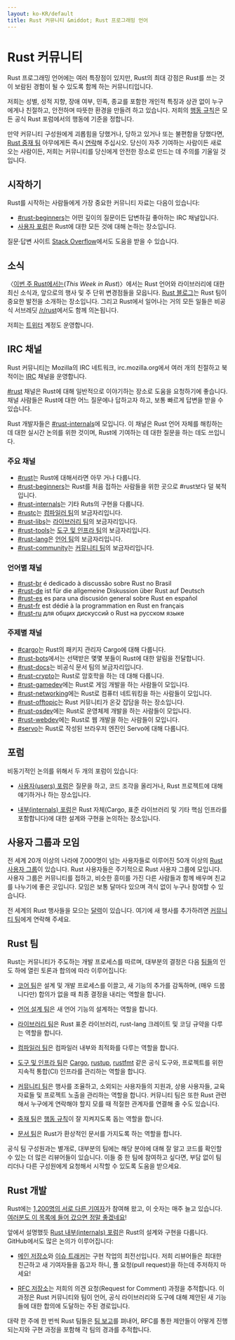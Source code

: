 ```yaml
---
layout: ko-KR/default
title: Rust 커뮤니티 &middot; Rust 프로그래밍 언어
---
```


# Rust 커뮤니티

Rust 프로그래밍 언어에는 여러 특장점이 있지만, Rust의 최대 강점은 Rust를 쓰는 것이 보람된 경험이 될 수 있도록 함께 하는 커뮤니티입니다.

저희는 성별, 성적 지향, 장애 여부, 민족, 종교를 포함한 개인적 특징과 상관 없이 누구에게나 친절하고, 안전하며 따뜻한 환경을 만들려 하고 있습니다.
저희의 [행동 규칙][coc]은 모든 공식 Rust 포럼에서의 행동에 기준을 정합니다.

만약 커뮤니티 구성원에게 괴롭힘을 당했거나, 당하고 있거나 또는 불편함을 당했다면, [Rust 중재 팀][mod_team] 아무에게든 즉시 [연락][mod_team_email]해 주십시오.
당신이 자주 기여하는 사람이든 새로 오는 사람이든, 저희는 커뮤니티를 당신에게 안전한 장소로 만드는 데 주의를 기울일 것입니다.

[coc]: https://www.rust-lang.org/conduct.html
[mod_team]: https://www.rust-lang.org/team.html#Moderation
[mod_team_email]: mailto:rust-mods@rust-lang.org

## 시작하기

Rust를 시작하는 사람들에게 가장 중요한 커뮤니티 자료는 다음이 있습니다:

- [#rust-beginners][beginners_irc]는 어떤 깊이의 질문이든 답변하길 좋아하는 IRC 채널입니다.
- [사용자 포럼][users_forum]은 Rust에 대한 모든 것에 대해 논하는 장소입니다.

질문·답변 사이트 [Stack Overflow][stack_overflow]에서도 도움을 받을 수 있습니다.

[stack_overflow]: https://stackoverflow.com/questions/tagged/rust

## 소식

〈[이번 주 Rust에서는][twir](<i lang="en">This Week in Rust</i>)〉에서는
Rust 언어와 라이브러리에 대한 최신 소식과, 앞으로의 행사 및 주 단위 변경점들을 모읍니다.
[Rust 블로그][rust_blog]는 Rust 팀이 중요한 발전을 소개하는 장소입니다.
그리고 Rust에서 일어나는 거의 모든 일들은 비공식 서브레딧 [/r/rust][reddit]에서도 함께 의논됩니다.

저희는 [트위터][twitter] 계정도 운영합니다.

[twir]: https://this-week-in-rust.org/
[rust_blog]: http://blog.rust-lang.org/
[reddit]: https://www.reddit.com/r/rust
[reddit_coc]: https://www.reddit.com/r/rust/comments/2rvrzx/our_code_of_conduct_please_read/
[twitter]: https://twitter.com/rustlang

## IRC 채널

Rust 커뮤니티는 Mozilla의 IRC 네트워크, irc.mozilla.org에서 여러 개의 친절하고 북적이는 [IRC] 채널을 운영합니다.

[#rust][rust_irc] 채널은 Rust에 대해 일반적으로 이야기하는 장소로 도움을 요청하기에 좋습니다.
채널 사람들은 Rust에 대한 어느 질문에나 답하고자 하고, 보통 빠르게 답변을 받을 수 있습니다.

Rust 개발자들은 [#rust-internals][internals_irc]에 모입니다.
이 채널은 Rust 언어 자체를 해킹하는 데 대한 실시간 논의를 위한 것이며,
Rust에 기여하는 데 대한 질문을 하는 데도 쓰입니다.

### 주요 채널

- [#rust][rust_irc]는 Rust에 대해서라면 아무 거나 다룹니다.
- [#rust-beginners][beginners_irc]는 Rust를 처음 접하는 사람들을 위한 곳으로 #rust보다 덜 북적입니다.
- [#rust-internals][internals_irc]는 기타 Ruts의 구현을 다룹니다.
- [#rustc][rustc_irc]는 [컴파일러 팀][compiler_team]의 보금자리입니다.
- [#rust-libs][libs_irc]는 [라이브러리 팀][library_team]의 보금자리입니다.
- [#rust-tools][tools_irc]는 [도구 및 인프라 팀][tool_team]의 보금자리입니다.
- [#rust-lang][lang_irc]은 [언어 팀][language_team]의 보금자리입니다.
- [#rust-community][community_irc]는 [커뮤니티 팀][community_team]의 보금자리입니다.

### 언어별 채널

- [#rust-br][br_irc] é dedicado à discussão sobre Rust no Brasil
- [#rust-de][de_irc] ist für die allgemeine Diskussion über Rust auf Deutsch
- [#rust-es][es_irc] es para una discusión general sobre Rust en español
- [#rust-fr][fr_irc] est dédié à la programmation en Rust en français
- [#rust-ru][ru_irc] для общих дискуссий о Rust на русском языке

### 주제별 채널

- [#cargo][cargo_irc]는 Rust의 패키지 관리자 Cargo에 대해 다룹니다.
- [#rust-bots][bots_irc]에서는 선택받은 몇몇 봇들이 Rust에 대한 알림을 전달합니다.
- [#rust-docs][docs_irc]는 비공식 문서 팀의 보금자리입니다.
- [#rust-crypto][crypto_irc]는 Rust로 암호학을 하는 데 대해 다룹니다.
- [#rust-gamedev][gamedev_irc]에는 Rust로 게임 개발을 하는 사람들이 모입니다.
- [#rust-networking][networking_irc]에는 Rust로 컴퓨터 네트워킹을 하는 사람들이 모입니다.
- [#rust-offtopic][offtopic_irc]는 Rust 커뮤니티가 온갖 잡담을 하는 장소입니다.
- [#rust-osdev][osdev_irc]에는 Rust로 운영체제 개발을 하는 사람들이 모입니다.
- [#rust-webdev][webdev_irc]에는 Rust로 웹 개발을 하는 사람들이 모입니다.
- [#servo][servo_irc]는 Rust로 작성된 브라우저 엔진인 Servo에 대해 다룹니다.

[IRC]: https://en.wikipedia.org/wiki/Internet_Relay_Chat
[beginners_irc]: https://chat.mibbit.com/?server=irc.mozilla.org&channel=%23rust-beginners
[bots_irc]: https://chat.mibbit.com/?server=irc.mozilla.org&channel=%23rust-bots
[br_irc]: https://chat.mibbit.com/?server=irc.mozilla.org&channel=%23rust-br
[cargo_irc]: https://chat.mibbit.com/?server=irc.mozilla.org&channel=%23cargo
[community_irc]: https://chat.mibbit.com/?server=irc.mozilla.org&channel=%23rust-community
[crypto_irc]: https://chat.mibbit.com/?server=irc.mozilla.org&channel=%23rust-crypto
[de_irc]: https://chat.mibbit.com/?server=irc.mozilla.org&channel=%23rust-de
[es_irc]: https://chat.mibbit.com/?server=irc.mozilla.org&channel=%23rust-es
[fr_irc]: https://chat.mibbit.com/?server=irc.mozilla.org&channel=%23rust-fr
[gamedev_irc]: https://chat.mibbit.com/?server=irc.mozilla.org&channel=%23rust-gamedev
[internals_irc]: https://chat.mibbit.com/?server=irc.mozilla.org&channel=%23rust-internals
[lang_irc]: https://chat.mibbit.com/?server=irc.mozilla.org&channel=%23rust-lang
[libs_irc]: https://chat.mibbit.com/?server=irc.mozilla.org&channel=%23rust-libs
[networking_irc]: https://chat.mibbit.com/?server=irc.mozilla.org&channel=%23rust-networking
[offtopic_irc]: https://chat.mibbit.com/?server=irc.mozilla.org&channel=%23rust-offtopic
[osdev_irc]: https://chat.mibbit.com/?server=irc.mozilla.org&channel=%23rust-osdev
[ru_irc]: https://chat.mibbit.com/?server=irc.mozilla.org&channel=%23rust-ru
[rust_irc]: https://chat.mibbit.com/?server=irc.mozilla.org&channel=%23rust
[rustc_irc]: https://chat.mibbit.com/?server=irc.mozilla.org&channel=%23rustc
[servo_irc]: https://chat.mibbit.com/?server=irc.mozilla.org&channel=%23servo
[tools_irc]: https://chat.mibbit.com/?server=irc.mozilla.org&channel=%23rust-tools
[webdev_irc]: https://chat.mibbit.com/?server=irc.mozilla.org&channel=%23rust-webdev
[docs_irc]: https://chat.mibbit.com/?server=irc.mozilla.org&channel=%23rust-docs

## 포럼

비동기적인 논의를 위해서 두 개의 포럼이 있습니다:

- [사용자(users) 포럼][users_forum]은 질문을 하고, 코드 조각을 올리거나, Rust 프로젝트에 대해 얘기하거나 하는 장소입니다.

- [내부(internals) 포럼][internals_forum]은 Rust 자체(Cargo, 표준 라이브러리 및 기타 핵심 인프라를 포함합니다)에 대한 설계와 구현을 논의하는 장소입니다.

[users_forum]: https://users.rust-lang.org/
[internals_forum]: https://internals.rust-lang.org/

## 사용자 그룹과 모임

전 세계 20개 이상의 나라에 7,000명이 넘는 사용자들로 이루어진 50개 이상의 [Rust 사용자 그룹][user_group]이 있습니다.
Rust 사용자들은 주기적으로 Rust 사용자 그룹에 모입니다.
사용자 그룹은 커뮤니티를 접하고, 비슷한 흥미를 가진 다른 사람들과 함께 배우며 친교를 나누기에 좋은 곳입니다.
모임은 보통 달마다 있으며 격식 없이 누구나 참여할 수 있습니다.

전 세계의 Rust 행사들을 모으는 [달력][calendar]이 있습니다.
여기에 새 행사를 추가하려면 [커뮤니티 팀][community_team]에게 연락해 주세요.

[user_group]: ./user-groups.html
[calendar]: https://www.google.com/calendar/embed?src=apd9vmbc22egenmtu5l6c5jbfc@group.calendar.google.com

## Rust 팀

Rust는 커뮤니티가 주도하는 개발 프로세스를 따르며,
대부분의 결정은 다음 [팀들][teams]의 인도 하에 열린 토론과 합의에 따라 이루어집니다:

* [코어 팀][core_team]은 설계 및 개발 프로세스를 이끌고, 새 기능의 추가를 감독하며, (매우 드뭅니다만) 합의가 없을 때 최종 결정을 내리는 역할을 합니다.

* [언어 설계 팀][language_team]은 새 언어 기능의 설계하는 역할을 합니다.

* [라이브러리 팀][library_team]은 Rust 표준 라이브러리, rust-lang 크레이트 및 코딩 규약을 다루는 역할을 합니다.

* [컴파일러 팀][compiler_team]은 컴파일러 내부와 최적화를 다루는 역할을 합니다.

* [도구 및 인프라 팀][tool_team]은 [Cargo], [rustup], [rustfmt] 같은 공식 도구와, 프로젝트를 위한 지속적 통합(CI) 인프라를 관리하는 역할을 합니다.

[Cargo]: https://crates.io
[rustup]: https://www.rustup.rs
[rustfmt]: https://github.com/rust-lang-nursery/rustfmt

* [커뮤니티 팀][community_team]은 행사를 조율하고, 소외되는 사용자들의 지원과, 상용 사용자들, 교육 자료들 및 프로젝트 노출을 관리하는 역할을 합니다.
  커뮤니티 팀은 또한 Rust 관련해서 누구에게 연락해야 할지 모를 때 적절한 관계자를 연결해 줄 수도 있습니다.

* [중재 팀][mod_team]은 [행동 규칙][coc]이 잘 지켜지도록 돕는 역할을 합니다.

* [문서 팀][doc_team]은 Rust가 환상적인 문서를 가지도록 하는 역할을 합니다.

공식 팀 구성원과는 별개로, 대부분의 팀에는 해당 분야에 대해 잘 알고 코드를 확인할 수 있는 더 많은 리뷰어들이 있습니다.
이들 중 한 팀에 참여하고 싶다면, 부담 없이 팀 리더나 다른 구성원에게 요청해서 시작할 수 있도록 도움을 받으세요.

[teams]: https://www.rust-lang.org/team.html
[core_team]: https://www.rust-lang.org/team.html#Core
[language_team]: https://www.rust-lang.org/team.html#Language-design
[library_team]: https://www.rust-lang.org/team.html#Library
[compiler_team]: https://www.rust-lang.org/team.html#Compiler
[tool_team]: https://www.rust-lang.org/team.html#Tooling-and-infrastructure
[community_team]: https://www.rust-lang.org/team.html#Community
[mod_team]: https://www.rust-lang.org/team.html#Moderation
[doc_team]: https://www.rust-lang.org/en-US/team.html#Documentation-team

## Rust 개발

Rust에는 [1,200명의 서로 다른 기여자][authors]가 참여해 왔고, 이 숫자는 매주 늘고 있습니다.
[여러분도 이 목록에 들어 갔으면 정말 좋겠네요][contribute]!

앞에서 설명했듯 [Rust 내부(internals) 포럼][internals_forum]은 Rust의 설계와 구현을 다룹니다.
GitHub에서도 많은 논의가 이루어집니다:

- [메인 저장소][github]와 [이슈 트래커][issue_tracking]는 구현 작업의 최전선입니다.
  저희 리뷰어들은 최대한 친근하고 새 기여자들을 돕고자 하니, 풀 요청(pull request)을 하는데 주저하지 마세요!

- [RFC 저장소][rfcs]는 저희의 의견 요청(Request for Comment) 과정을 추적합니다.
  이 과정은 Rust 커뮤니티와 팀이 언어, 공식 라이브러리와 도구에 대해 제안된 새 기능들에 대한 합의에 도달하는 주된 경로입니다.

대략 한 주에 한 번씩 Rust 팀들은 [팀 보고][team_reports]를 펴내어,
RFC를 통한 제안들이 어떻게 진행되는지와 구현 과정을 포함해 각 팀의 경과를 추적합니다.

[authors]: https://github.com/rust-lang/rust/blob/88397e092e01b6043b6f65772710dfe0e59056c5/AUTHORS.txt
[contribute]: contribute.html
[github]: https://github.com/rust-lang/rust
[rfcs]: https://github.com/rust-lang/rfcs
[team_reports]: https://github.com/rust-lang/subteams
[issue_tracking]: https://github.com/rust-lang/rust/issues
